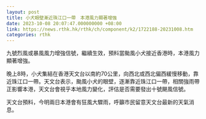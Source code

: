 ```yaml
---
layout: post
title: 小犬眼壁漸近珠江口一帶　本港風力顯著增強
date: 2023-10-08 20:07:47.000000000 +08:00
link: https://news.rthk.hk/rthk/ch/component/k2/1722188-20231008.htm
categories: rthk
---
```


九號烈風或暴風風力增強信號，繼續生效，預料當颱風小犬接近香港時，本港風力顯著增強。

晚上8時，小犬集結在香港天文台以南約70公里，向西北或西北偏西緩慢移動，靠近珠江口一帶。天文台表示，颱風小犬的眼壁，逐漸靠近珠江口一帶，相關強雨帶正影響本港，天文台會視乎本地風力變化，評估是否需要發出十號颶風信號。

天文台預料，今明兩日本港會有狂風大驟雨，呼籲市民留意天文台最新的天氣消息。
